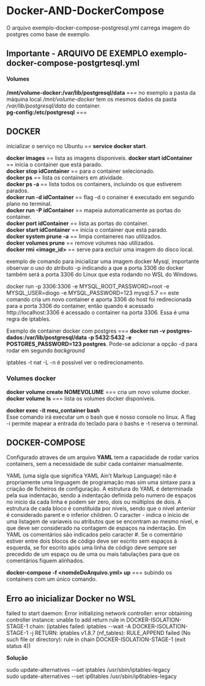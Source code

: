 # Docker-AND-DockerCompose
<p>O arquivo exemplo-docker-compose-postgresql.yml carrega imagem do postgres como base de exemplo.</p>
<h2>Importante - ARQUIVO DE EXEMPLO  exemplo-docker-compose-postgrtesql.yml</h2>
<h4>Volumes</h4>
<strong>/mnt/volume-docker:/var/lib/postgresql/data</strong> === no exemplo a pasta da máquina local 
<em>/mnt/volume-docker</em> tem os mesmos dados da pasta <em>/var/lib/postgresql/data</em> do container.<br/>   
<strong>pg-config:/etc/postgresql</strong> === <br/>



<h2>DOCKER</h2>

inicializar o serviço no Ubuntu == <strong>service docker start</strong>.

<strong>docker images</strong> == lista as imagens disponiveis.
<strong>docker start idContainer</strong> == inicia o container que está parado.<br/>
<strong>docker stop idContainer</strong> == para o container selecionado.<br/>
<strong>docker ps</strong> == lista os containers em atividade.<br/>
<strong>docker ps -a </strong> == lista todos os containers, incluindo os que estiverem parados.<br/>
<strong>docker run -d idContainer </strong> == flag -d o conainer é executado em segundo plano no terminal.<br/>
<strong>docker run -P idContainer</strong> == mapeia automaticamente as portas do container.<br/>
<strong>docker port idContainer</strong> == lista as portas do container.<br/>
<strong>docker start idContainer</strong> == inicia o container que está parado.<br/>
<strong>docker system prune -a</strong> == limpa containeres nao utilizados.<br/>
<strong>docker volumes prune</strong> == remove volumes nao utilizados.<br/>
<strong>docker rmi <image_id></strong> == serve para excluir uma imagem do disco local.<br/>

exemplo de comando para inicializar uma imagem docker Mysql, importante observar o uso do atributo -p indicando a que a porta 3306 do
docker também será a porta 3306 do Linux que esta rodando no WSL do Windows.

 docker run -p 3306:3306 -e MYSQL_ROOT_PASSWORD=root -e MYSQL_USER=diogo -e MYSQL_PASSWORD=123 mysql:5.7 == este comando cria um novo container e aporta 3306 do host foi redirecionada para a porta 3306 do container, então quando é acessado http://localhost:3306 é acessado o container na porta 3306. Essa é uma regra de iptables.
 <p>Exemplo de container docker com postgres ===  <strong>docker run -v postgres-dados:/var/lib/postgresql/data -p 5432:5432 -e POSTGRES_PASSWORD=123 postgres</strong>. Pode-se adicionar a opção -d para rodar em segundo <em>background</em></p>
 
 iptables -t nat -L -n é possível ver o redirecionamento.
 
 <h3>Volumes docker</h3>
 <strong>docker volume create NOMEVOLUME</strong> === cria um novo volume docker.<br>
 <strong>docker volume ls</strong> === lista os volumes docker disponíveis.
 
 <p>
 <strong>docker exec -it meu_container bash </strong><br>
 Esse comando irá executar um o bash que é nosso console no linux.
 A flag -i permite mapear a entrada do teclado para o bashs e -t reserva o terminal.
 
 <h2>DOCKER-COMPOSE</h2>
 <p>Configurado atraves de um arquivo <strong>YAML</strong> tem a capacidade de rodar varios containers, sem a necessidade de subir cada container manualmente.</p>
  <p>YAML (uma sigla que significa YAML Ain’t Markup Language) não é propriamente uma linguagem de programação mas sim uma sintaxe para a criação de ficheiros de configuração. A estrutura do YAML é determinada pela sua indentação, sendo a indentação definida pelo numero de espaços no inicio da cada linha e podem ser zero, dois ou múltiplos de dois. A estrutura de cada bloco é constituída por níveis, sendo que o nível anterior é considerado parent e o inferior children. O caracter - indica o inicio de uma listagem de variaveis ou atributos que se encontram ao mesmo nível, e que deve ser considerado na contagem de espaços na indentação. Em YAML os comentários são indicados pelo caracter #. Se o comentário estiver entre dois blocos de código deve ser escrito sem espaços à esquerda, se for escrito após uma linha de código deve sempre ser precedido de um espaço ou de uma ou mais tabulações para que os comentários fiquem alinhados.</p>
  
<strong>docker-compose -f <nomdeDoArquivo.yml> up</strong> === subindo os containers com um único comando.
 
 </p>
 <h2>Erro ao inicializar Docker no WSL</h2>
 <p>failed to start daemon: Error initializing network controller: error obtaining controller instance: unable to add return rule in DOCKER-ISOLATION-STAGE-1 chain:  (iptables failed: iptables --wait -A DOCKER-ISOLATION-STAGE-1 -j RETURN: iptables v1.8.7 (nf_tables):  RULE_APPEND failed (No such file or directory): rule in chain DOCKER-ISOLATION-STAGE-1
 (exit status 4))</p>
 <strong>Solução</strong>
 <p>sudo update-alternatives --set iptables /usr/sbin/iptables-legacy<br>
sudo update-alternatives --set ip6tables /usr/sbin/ip6tables-legacy
</p>
